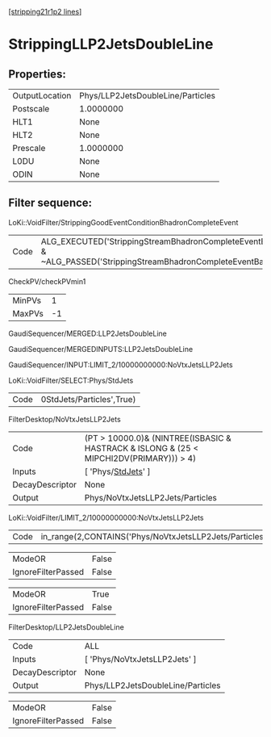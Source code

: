[[stripping21r1p2 lines]](./stripping21r1p2-index)

# StrippingLLP2JetsDoubleLine

## Properties:

|                |                                   |
|----------------|-----------------------------------|
| OutputLocation | Phys/LLP2JetsDoubleLine/Particles |
| Postscale      | 1.0000000                         |
| HLT1           | None                              |
| HLT2           | None                              |
| Prescale       | 1.0000000                         |
| L0DU           | None                              |
| ODIN           | None                              |

## Filter sequence:

LoKi::VoidFilter/StrippingGoodEventConditionBhadronCompleteEvent

|      |                                                                                                                          |
|------|--------------------------------------------------------------------------------------------------------------------------|
| Code | ALG_EXECUTED('StrippingStreamBhadronCompleteEventBadEvent') & ~ALG_PASSED('StrippingStreamBhadronCompleteEventBadEvent') |

CheckPV/checkPVmin1

|        |     |
|--------|-----|
| MinPVs | 1   |
| MaxPVs | -1  |

GaudiSequencer/MERGED:LLP2JetsDoubleLine

GaudiSequencer/MERGEDINPUTS:LLP2JetsDoubleLine

GaudiSequencer/INPUT:LIMIT_2/10000000000:NoVtxJetsLLP2Jets

LoKi::VoidFilter/SELECT:Phys/StdJets

|      |                           |
|------|---------------------------|
| Code | 0StdJets/Particles',True) |

FilterDesktop/NoVtxJetsLLP2Jets

|                 |                                                                                           |
|-----------------|-------------------------------------------------------------------------------------------|
| Code            | (PT \> 10000.0)& (NINTREE(ISBASIC & HASTRACK & ISLONG & (25 \< MIPCHI2DV(PRIMARY))) \> 4) |
| Inputs          | [ 'Phys/[StdJets](./stripping21r1p2-commonparticles-stdjets)' ]                         |
| DecayDescriptor | None                                                                                      |
| Output          | Phys/NoVtxJetsLLP2Jets/Particles                                                          |

LoKi::VoidFilter/LIMIT_2/10000000000:NoVtxJetsLLP2Jets

|      |                                                                           |
|------|---------------------------------------------------------------------------|
| Code | in_range(2,CONTAINS('Phys/NoVtxJetsLLP2Jets/Particles',True),10000000000) |

|                    |       |
|--------------------|-------|
| ModeOR             | False |
| IgnoreFilterPassed | False |

|                    |       |
|--------------------|-------|
| ModeOR             | True  |
| IgnoreFilterPassed | False |

FilterDesktop/LLP2JetsDoubleLine

|                 |                                   |
|-----------------|-----------------------------------|
| Code            | ALL                               |
| Inputs          | [ 'Phys/NoVtxJetsLLP2Jets' ]    |
| DecayDescriptor | None                              |
| Output          | Phys/LLP2JetsDoubleLine/Particles |

|                    |       |
|--------------------|-------|
| ModeOR             | False |
| IgnoreFilterPassed | False |
